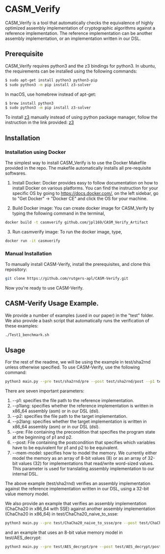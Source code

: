 # CASM_Verify
CASM_Verify is a tool that automatically checks the equivalence of highly optimized assembly implementation of cryptographic algorithms against a reference implementation. The reference implementation can be another assembly implementation, or an implementation written in our DSL.


## Prerequisite
CASM_Verify requires python3 and the z3 bindings for python3. In ubuntu, the requirements can be installed using the following commands:
```bash
$ sudo apt-get install python3 python3-pip
$ sudo python3 -m pip install z3-solver
```
In macOS, use homebrew instead of apt-get:
```bash
$ brew install python3
$ sudo python3 -m pip install z3-solver
```

To install [z3](https://github.com/Z3Prover/z3) manually instead of using python package manager, follow the instruction in the link provided: [z3](https://github.com/Z3Prover/z3)


## Installation

### Installation using Docker
The simplest way to install CASM_Verify is to use the Docker Makefile provided in the repo. The makefile automatically installs all pre-requisite softwares.

1) Install Docker: Docker provides easy to follow documentation on how to install Docker on various platforms. You can find the instruction for your specific OS by going to https://docs.docker.com/, on the left sidebar, go to "Get Docker" -> "Docker CE" and click the OS for your machine.

2) Build Docker image: You can create docker image for CASM_Verify by typing the following command in the terminal,
```bash
docker build -t casmverify github.com/jpl169/CASM_Verify_Artifact
```

3) Run casmverify image: To run the docker image, type,
```bash
docker run -it casmverify
```

### Manual Installation
To manually install CASM-Verify, install the prerequisites, and clone this repository:
```bash
git clone https://github.com/rutgers-apl/CASM-Verify.git
```
Now you're ready to use CASM-Verify.


## CASM-Verify Usage Example.
We provide a number of examples (used in our paper) in the "test" folder. We also provide a bash script that automatically runs the verification of these examples:
```bash
./Test1_benchmark.sh
```

## Usage
For the rest of the readme, we will be using the example in test/sha2rnd unless otherwise specified.
To use CASM-Verify, use the following command:
```bash
python3 main.py --pre test/sha2rnd/pre --post test/sha2rnd/post --p1 test/sha2rnd/dsl --p1lang dsl --p2 test/sha2rnd/asm --p2lang asm --mem-model 32
```
There are seven important parameters:
  1) --p1: specifies the file path to the reference implementation.
  2) --p1lang: specifies whether the reference implementation is written in x86_64 assembly (asm) or in our DSL (dsl).
  3) --p2: specifies the file path to the target implementation.
  4) --p2lang: specifies whether the target implementation is written in x86_64 assembly (asm) or in our DSL (dsl).
  5) --pre: File containing the precondition that specifies the program state at the beginning of p1 and p2.
  6) --post: File containing the postcondition that specifies which variables have to be equivalent for p1 and p2 to be equivalent.
  7) --mem-model: specifies how to model the memory. We currently either model the memory as an array of 8-bit values (8) or as an array of 32-bit values (32) for implementations that read/write word-sized values. This parameter is used for translating assembly implementation to our internal DSL.

The above example (test/sha2rnd) verifies an assembly implementation against the reference implementation written in our DSL, using a 32-bit value memory model.

We also provide an example that verifies an assembly implementation (ChaCha20 in x86_64 with SSE) against another assembly implementation (ChaCha20 in x86_64) in test/ChaCha20_naive_to_ssse:
```bash
python3 main.py --pre test/ChaCha20_naive_to_ssse/pre --post test/ChaCha20_naive_to_ssse/post --p1 test/ChaCha20_naive_to_ssse/p1 --p1lang asm --p2 test/ChaCha20_naive_to_ssse/p2 --p2lang asm --mem-model 32
```
and an example that uses an 8-bit value memory model in test/AES_decrypt:
```bash
python3 main.py --pre test/AES_decrypt/pre --post test/AES_decrypt/post --p1 test/AES_decrypt/dsl --p1lang dsl --p2 test/AES_decrypt/asm --p2lang asm --mem_model 8
```


